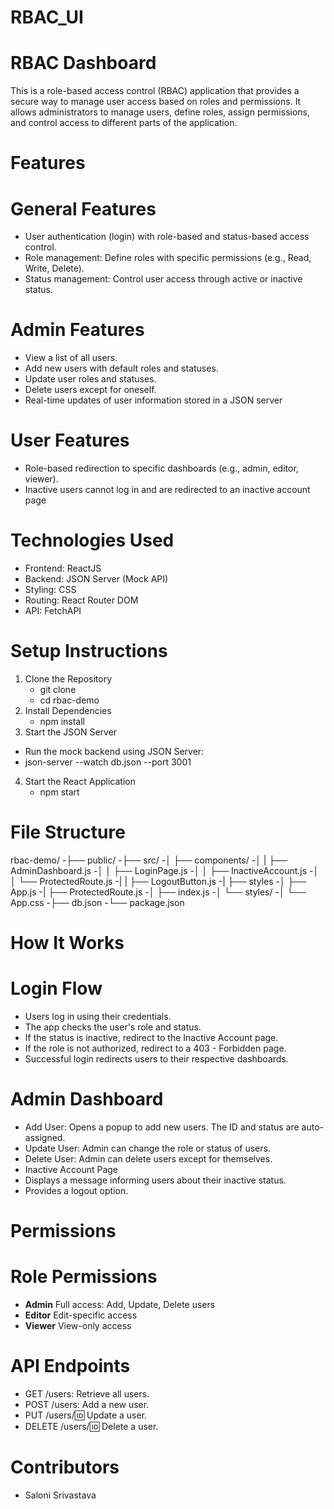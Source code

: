 # RBAC_UI
# RBAC Dashboard

This is a role-based access control (RBAC) application that provides a secure way to manage user access based on roles and permissions. It allows administrators to manage users, define roles, assign permissions, and control access to different parts of the application.

# Features
# General Features
- User authentication (login) with role-based and status-based access control.
- Role management: Define roles with specific permissions (e.g., Read, Write, Delete).
- Status management: Control user access through active or inactive status.
  
# Admin Features
- View a list of all users.
- Add new users with default roles and statuses.
- Update user roles and statuses.
- Delete users except for oneself.
- Real-time updates of user information stored in a JSON server
# User Features
- Role-based redirection to specific dashboards (e.g., admin, editor, viewer).
- Inactive users cannot log in and are redirected to an inactive account page
# Technologies Used
- Frontend: ReactJS
- Backend: JSON Server (Mock API)
- Styling: CSS
- Routing: React Router DOM
- API: FetchAPI
# **Setup Instructions**
1. Clone the Repository 
    - git clone <repository-url>
    - cd rbac-demo
2. Install Dependencies
   - npm install
3. Start the JSON Server
  - Run the mock backend using JSON Server:
  - json-server --watch db.json --port 3001
4. Start the React Application
    - npm start
# **File Structure**

rbac-demo/
-├── public/
-├── src/
-│   ├── components/
-│   |   ├── AdminDashboard.js
-│   │   ├── LoginPage.js
-│   │   ├── InactiveAccount.js
-│   │   └── ProtectedRoute.js
-|   |   ├── LogoutButton.js
-|   ├── styles
-│   ├── App.js
-|   ├── ProtectedRoute.js
-│   ├── index.js
-│   └── styles/
-│       └── App.css
-├── db.json
-└── package.json

# How It Works
# Login Flow
- Users log in using their credentials.
- The app checks the user's role and status.
- If the status is inactive, redirect to the Inactive Account page.
- If the role is not authorized, redirect to a 403 - Forbidden page.
- Successful login redirects users to their respective dashboards.
# Admin Dashboard
- Add User: Opens a popup to add new users. The ID and status are auto-assigned.
- Update User: Admin can change the role or status of users.
- Delete User: Admin can delete users except for themselves.
- Inactive Account Page
- Displays a message informing users about their inactive status.
- Provides a logout option.
# **Permissions**
# **Role	    Permissions**
- **Admin**	  Full access: Add, Update, Delete users
- **Editor**	Edit-specific access
- **Viewer**	View-only access

# **API Endpoints**
- GET /users: Retrieve all users.
- POST /users: Add a new user.
- PUT /users/:id: Update a user.
- DELETE /users/:id: Delete a user.

# Contributors
- Saloni Srivastava
 


